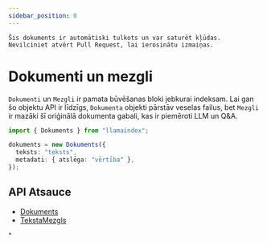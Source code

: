 ```yaml
---
sidebar_position: 0
---
```


`Šis dokuments ir automātiski tulkots un var saturēt kļūdas. Nevilciniet atvērt Pull Request, lai ierosinātu izmaiņas.`

# Dokumenti un mezgli

`Dokumenti` un `Mezgli` ir pamata būvēšanas bloki jebkurai indeksam. Lai gan šo objektu API ir līdzīgs, `Dokumenta` objekti pārstāv veselas failus, bet `Mezgli` ir mazāki šī oriģinālā dokumenta gabali, kas ir piemēroti LLM un Q&A.

```typescript
import { Dokuments } from "llamaindex";

dokuments = new Dokuments({
  teksts: "teksts",
  metadati: { atslēga: "vērtība" },
});
```

## API Atsauce

- [Dokuments](../../api/classes/Document.md)
- [TekstaMezgls](../../api/classes/TextNode.md)

"
